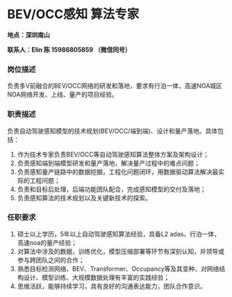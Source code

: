 # BEV/OCC感知 算法专家

**地点：深圳南山**

**联系人：Elin 陈 15986805859 （微信同号）**

### 岗位描述

负责多V前融合的BEV/OCC网络的研发和落地，要求有行泊一体，高速NOA城区NOA网络开发、上线、量产的项目经验。

### 职责描述

负责自动驾驶感知模型的技术规划(BEV/OCC/端到端)、设计和量产落地。具体包括：
1. 作为技术专家负责BEV/OCC等自动驾驶感知算法整体方案及架构设计；
2. 负责感知端到端模型研发和量产落地，解决量产过程中的难点问题；
3. 负责感知量产链路中的数据挖掘，工程化问题闭环，用数据驱动算法解决最实际的工程问题；
4. 负责和目标后处理，后端功能团队配合，完成感知模型的交付及落地；
5. 负责感知算法的技术规划以及关键新技术的探索。

### 任职要求

1. 硕士以上学历，5年以上自动驾驶感知算法经验，具备L2 adas、行泊一体，高速noa的量产经验；
2. 对算法中涉及的数据，训练优化，模型压缩部署等环节有深刻认知，并领导或参与跨团队之间的合作；
3. 熟悉目标检测网络、BEV、Transformer、Occupancy等及其变种，对网络结构设计、模型训练、大规模数据处理有丰富的实践经验；
4. 思维活跃，能够持续学习，具有良好的沟通表达能力，团队合作意识。
